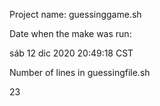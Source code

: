 Project name: guessinggame.sh


Date when the make was run: 


sáb 12 dic 2020 20:49:18 CST


Number of lines in guessingfile.sh


23
